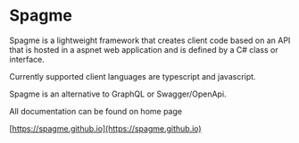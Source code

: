 # Spagme

Spagme is a lightweight framework that creates client code based on an API that is hosted in a aspnet web application and is defined by a C# class or interface.

Currently supported client languages are typescript and javascript.

Spagme is an alternative to GraphQL or Swagger/OpenApi.

All documentation can be found on home page

[https://spagme.github.io](https://spagme.github.io)
